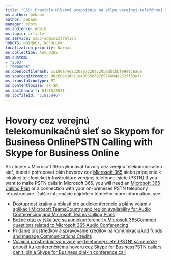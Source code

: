 ```yaml
---
title: 'CSS: Pravidlo Hĺbkové prepojenie na stĺpe verejnej telefónnej siete (PSTN)'
ms.author: pebaum
author: pebaum
manager: scotv
ms.audience: Admin
ms.topic: article
ms.service: o365-administration
ROBOTS: NOINDEX, NOFOLLOW
localization_priority: Normal
ms.collection: Adm_O365
ms.custom:
- "2593"
- "9000698"
ms.openlocfilehash: 51190e74e22208b7229a5295adbcbbf98e1c6a6a
ms.sourcegitcommit: 8bc60ec34bc1e40685e3976576e04a2623f63a7c
ms.translationtype: MT
ms.contentlocale: sk-SK
ms.lasthandoff: 04/15/2021
ms.locfileid: "51815846"
---
```

# <a name="pstn-calling-with-skype-for-business-online"></a><span data-ttu-id="47e00-102">Hovory cez verejnú telekomunikačnú sieť so Skypom for Business Online</span><span class="sxs-lookup"><span data-stu-id="47e00-102">PSTN Calling with Skype for Business Online</span></span>

<span data-ttu-id="47e00-103">Ak chcete v Microsoft 365 vykonávať hovory cez verejnú telekomunikačnú sieť, budete potrebovať plán hovorov cez [Microsoft 365](https://docs.microsoft.com/microsoftteams/what-is-phone-system-in-office-365#more-about-calling-plans) alebo pripojenie k lokálnej telefonickej infraštruktúre verejnej telefónnej siete (PSTN).</span><span class="sxs-lookup"><span data-stu-id="47e00-103">If you want to make PSTN calls in Microsoft 365, you will need an [Microsoft 365 Calling Plan](https://docs.microsoft.com/microsoftteams/what-is-phone-system-in-office-365#more-about-calling-plans) or a connection with your on-premises PSTN telephony infrastructure.</span></span> <span data-ttu-id="47e00-104">Ďalšie informácie nájdete v téme:</span><span class="sxs-lookup"><span data-stu-id="47e00-104">For more information, see:</span></span>

- [<span data-ttu-id="47e00-105">Dostupnosť krajiny a oblasti pre audiokonferencie a plány volaní v aplikácii Microsoft Teams</span><span class="sxs-lookup"><span data-stu-id="47e00-105">Country and region availability for Audio Conferencing and Microsoft Teams Calling Plans</span></span>](https://docs.microsoft.com/microsoftteams/country-and-region-availability-for-audio-conferencing-and-calling-plans/country-and-region-availability-for-audio-conferencing-and-calling-plans)
- [<span data-ttu-id="47e00-106">Bežné otázky týkajúce sa audiokonferencií v Microsoft 365</span><span class="sxs-lookup"><span data-stu-id="47e00-106">Common questions related to Microsoft 365 Audio Conferencing</span></span>](https://docs.microsoft.com/microsoftteams/audio-conferencing-common-questions)
- [<span data-ttu-id="47e00-107">Pridanie prostriedkov a spravovanie kreditov na komunikáciu</span><span class="sxs-lookup"><span data-stu-id="47e00-107">Add funds and manage Communications Credits</span></span>](https://docs.microsoft.com/microsoftteams/add-funds-and-manage-communications-credits)
- [<span data-ttu-id="47e00-108">Volajúci prostredníctvom verejnej telefónnej siete (PSTN) sa nemôže pripojiť ku konferenčnému hovoru cez Skype for Business</span><span class="sxs-lookup"><span data-stu-id="47e00-108">PSTN callers can't join a Skype for Business dial-in conference call</span></span>](https://docs.microsoft.com/SkypeForBusiness/troubleshoot/online-conferencing/pstn-callers-cant-join-dial-in-call)
